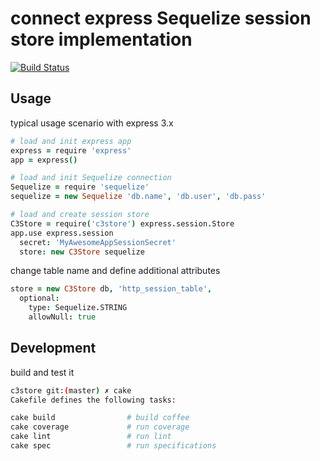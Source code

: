 # connect express Sequelize session store implementation

[![Build Status](https://travis-ci.org/dgf/c3store.png)](https://travis-ci.org/dgf/c3store/)

## Usage

typical usage scenario with express 3.x

```coffeescript
# load and init express app
express = require 'express'
app = express()

# load and init Sequelize connection
Sequelize = require 'sequelize'
sequelize = new Sequelize 'db.name', 'db.user', 'db.pass'

# load and create session store
C3Store = require('c3store') express.session.Store
app.use express.session
  secret: 'MyAwesomeAppSessionSecret'
  store: new C3Store sequelize
```

change table name and define additional attributes

```coffeescript
store = new C3Store db, 'http_session_table',
  optional:
    type: Sequelize.STRING
    allowNull: true
```

## Development

build and test it

```sh
c3store git:(master) ✗ cake
Cakefile defines the following tasks:

cake build                # build coffee
cake coverage             # run coverage
cake lint                 # run lint
cake spec                 # run specifications
```
